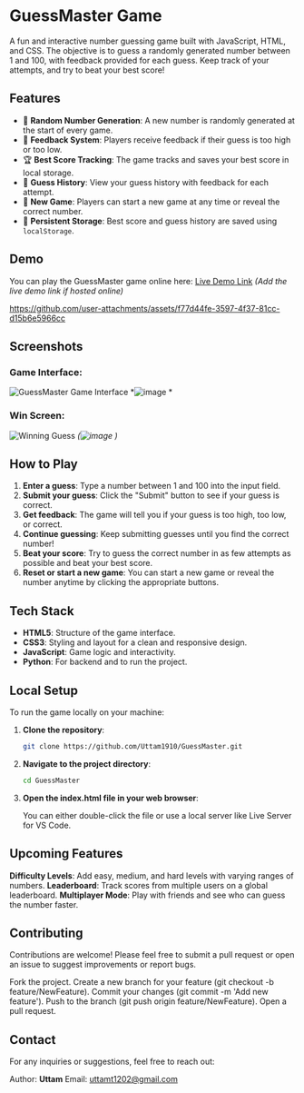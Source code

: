 # **GuessMaster Game**

A fun and interactive number guessing game built with JavaScript, HTML, and CSS. The objective is to guess a randomly generated number between 1 and 100, with feedback provided for each guess. Keep track of your attempts, and try to beat your best score!

## **Features**
- 🎯 **Random Number Generation**: A new number is randomly generated at the start of every game.
- 🧠 **Feedback System**: Players receive feedback if their guess is too high or too low.
- 🏆 **Best Score Tracking**: The game tracks and saves your best score in local storage.
- 📜 **Guess History**: View your guess history with feedback for each attempt.
- 🔁 **New Game**: Players can start a new game at any time or reveal the correct number.
- 💾 **Persistent Storage**: Best score and guess history are saved using `localStorage`.

## **Demo**

You can play the GuessMaster game online here: [Live Demo Link](#) *(Add the live demo link if hosted online)*


https://github.com/user-attachments/assets/f77d44fe-3597-4f37-81cc-d15b6e5966cc


## **Screenshots**

### Game Interface:
![GuessMaster Game Interface](#) *![image](https://github.com/user-attachments/assets/e33d0fae-350e-420a-b24f-2cf338b8af10)
*

### Win Screen:
![Winning Guess](#) *(![image](https://github.com/user-attachments/assets/e5f1a9f2-0655-4c8e-9e27-3380ccf7502f)
)*

## **How to Play**

1. **Enter a guess**: Type a number between 1 and 100 into the input field.
2. **Submit your guess**: Click the "Submit" button to see if your guess is correct.
3. **Get feedback**: The game will tell you if your guess is too high, too low, or correct.
4. **Continue guessing**: Keep submitting guesses until you find the correct number!
5. **Beat your score**: Try to guess the correct number in as few attempts as possible and beat your best score.
6. **Reset or start a new game**: You can start a new game or reveal the number anytime by clicking the appropriate buttons.

## **Tech Stack**

- **HTML5**: Structure of the game interface.
- **CSS3**: Styling and layout for a clean and responsive design.
- **JavaScript**: Game logic and interactivity.
- **Python**: For backend and to run the project.

## **Local Setup**

To run the game locally on your machine:

1. **Clone the repository**:

   ```bash
   git clone https://github.com/Uttam1910/GuessMaster.git

2. **Navigate to the project directory**:

   ```bash
   cd GuessMaster

3. **Open the index.html file in your web browser**:

   You can either double-click the file or use a local server like Live Server for VS Code.


## **Upcoming Features**

**Difficulty Levels**: Add easy, medium, and hard levels with varying ranges of numbers.
**Leaderboard**: Track scores from multiple users on a global leaderboard.
**Multiplayer Mode**: Play with friends and see who can guess the number faster.


## **Contributing**

Contributions are welcome! Please feel free to submit a pull request or open an issue to suggest improvements or report bugs.

Fork the project.
Create a new branch for your feature (git checkout -b feature/NewFeature).
Commit your changes (git commit -m 'Add new feature').
Push to the branch (git push origin feature/NewFeature).
Open a pull request.

## **Contact**
For any inquiries or suggestions, feel free to reach out:

Author: **Uttam**
Email: uttamt1202@gmail.com 


